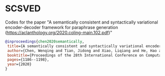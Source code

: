 # SCSVED
 Codes for the paper "A semantically consistent and syntactically variational encoder-decoder framework for paraphrase generation (https://aclanthology.org/2020.coling-main.102.pdf)"

 ```bibtex
@inproceedings{chen2020semantically,
  title={A semantically consistent and syntactically variational encoder-decoder framework for paraphrase generation},
  author={Chen, Wenqing and Tian, Jidong and Xiao, Liqiang and He, Hao and Jin, Yaohui},
  booktitle={Proceedings of the 28th International Conference on Computational Linguistics},
  pages={1186--1198},
  year={2020}
}
```
